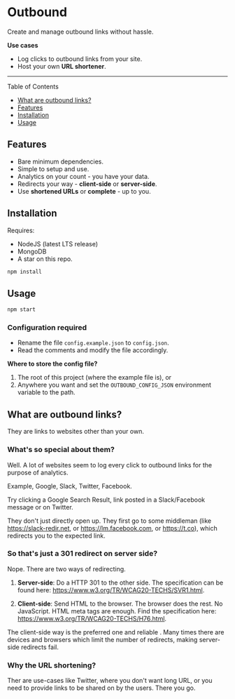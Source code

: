 # Outbound

Create and manage outbound links without hassle.

**Use cases**
* Log clicks to outbound links from your site.
* Host your own **URL shortener**.

---

Table of Contents

* [What are outbound links?](#what-are-outbound-links)
* [Features](#features)
* [Installation](#installation)
* [Usage](#usage)

## Features
* Bare minimum dependencies.
* Simple to setup and use.
* Analytics on your count - you have your data.
* Redirects your way - **client-side** or **server-side**.
* Use **shortened URLs** or **complete** - up to you.


## Installation
Requires:
* NodeJS (latest LTS release)
* MongoDB
* A star on this repo.

```bash
npm install
```

## Usage

```bash
npm start
```

### Configuration required
* Rename the file `config.example.json` to `config.json`.
* Read the comments and modify the file accordingly.

**Where to store the config file?**
1. The root of this project (where the example file is), or
2. Anywhere you want and set the `OUTBOUND_CONFIG_JSON` environment variable to the path.

## What are outbound links?
They are links to websites other than your own.

### What's so special about them?
Well. A lot of websites seem to log every click to outbound links for the purpose of analytics.

Example, Google, Slack, Twitter, Facebook.

Try clicking a Google Search Result, link posted in a Slack/Facebook message or on Twitter. 

They don't just directly open up. They first go to some middleman (like https://slack-redir.net, or https://lm.facebook.com, or https://t.co), which redirects you to the expected link.


### So that's just a 301 redirect on server side?
Nope. There are two ways of redirecting.

1. **Server-side**: Do a HTTP 301 to the other side. The specification can be found here: https://www.w3.org/TR/WCAG20-TECHS/SVR1.html. 

2. **Client-side**: Send HTML to the browser. The browser does the rest. No JavaScript. HTML meta tags are enough. Find the specification here: https://www.w3.org/TR/WCAG20-TECHS/H76.html.

The client-side way is the preferred one and reliable . Many times there are devices and browsers which limit the number of redirects, making server-side redirects fail.


### Why the URL shortening?
Ther are use-cases like Twitter, where you don't want long URL, or you need to provide links to be shared on by the users. There you go.